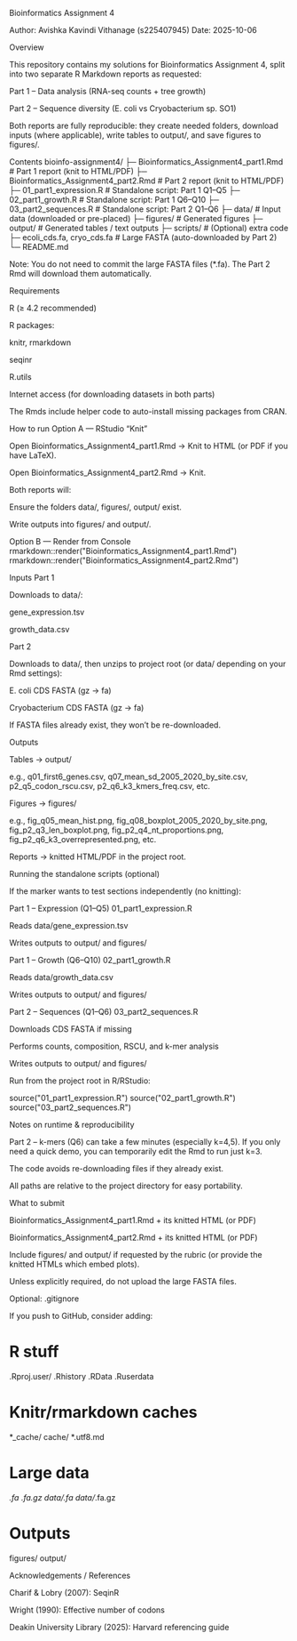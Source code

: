 Bioinformatics Assignment 4

Author: Avishka Kavindi Vithanage (s225407945)
Date: 2025-10-06

Overview

This repository contains my solutions for Bioinformatics Assignment 4, split into two separate R Markdown reports as requested:

Part 1 – Data analysis (RNA-seq counts + tree growth)

Part 2 – Sequence diversity (E. coli vs Cryobacterium sp. SO1)

Both reports are fully reproducible: they create needed folders, download inputs (where applicable), write tables to output/, and save figures to figures/.

Contents
bioinfo-assignment4/
├─ Bioinformatics_Assignment4_part1.Rmd   # Part 1 report (knit to HTML/PDF)
├─ Bioinformatics_Assignment4_part2.Rmd   # Part 2 report (knit to HTML/PDF)
├─ 01_part1_expression.R                  # Standalone script: Part 1 Q1–Q5
├─ 02_part1_growth.R                      # Standalone script: Part 1 Q6–Q10
├─ 03_part2_sequences.R                   # Standalone script: Part 2 Q1–Q6
├─ data/                                  # Input data (downloaded or pre-placed)
├─ figures/                               # Generated figures
├─ output/                                # Generated tables / text outputs
├─ scripts/                               # (Optional) extra code
├─ ecoli_cds.fa, cryo_cds.fa              # Large FASTA (auto-downloaded by Part 2)
└─ README.md


Note: You do not need to commit the large FASTA files (*.fa). The Part 2 Rmd will download them automatically.

Requirements

R (≥ 4.2 recommended)

R packages:

knitr, rmarkdown

seqinr

R.utils

Internet access (for downloading datasets in both parts)

The Rmds include helper code to auto-install missing packages from CRAN.

How to run
Option A — RStudio “Knit”

Open Bioinformatics_Assignment4_part1.Rmd → Knit to HTML (or PDF if you have LaTeX).

Open Bioinformatics_Assignment4_part2.Rmd → Knit.

Both reports will:

Ensure the folders data/, figures/, output/ exist.

Write outputs into figures/ and output/.

Option B — Render from Console
rmarkdown::render("Bioinformatics_Assignment4_part1.Rmd")
rmarkdown::render("Bioinformatics_Assignment4_part2.Rmd")

Inputs
Part 1

Downloads to data/:

gene_expression.tsv

growth_data.csv

Part 2

Downloads to data/, then unzips to project root (or data/ depending on your Rmd settings):

E. coli CDS FASTA (gz → fa)

Cryobacterium CDS FASTA (gz → fa)

If FASTA files already exist, they won’t be re-downloaded.

Outputs

Tables → output/

e.g., q01_first6_genes.csv, q07_mean_sd_2005_2020_by_site.csv,
p2_q5_codon_rscu.csv, p2_q6_k3_kmers_freq.csv, etc.

Figures → figures/

e.g., fig_q05_mean_hist.png, fig_q08_boxplot_2005_2020_by_site.png,
fig_p2_q3_len_boxplot.png, fig_p2_q4_nt_proportions.png,
fig_p2_q6_k3_overrepresented.png, etc.

Reports → knitted HTML/PDF in the project root.

Running the standalone scripts (optional)

If the marker wants to test sections independently (no knitting):

Part 1 – Expression (Q1–Q5)
01_part1_expression.R

Reads data/gene_expression.tsv

Writes outputs to output/ and figures/

Part 1 – Growth (Q6–Q10)
02_part1_growth.R

Reads data/growth_data.csv

Writes outputs to output/ and figures/

Part 2 – Sequences (Q1–Q6)
03_part2_sequences.R

Downloads CDS FASTA if missing

Performs counts, composition, RSCU, and k-mer analysis

Writes outputs to output/ and figures/

Run from the project root in R/RStudio:

source("01_part1_expression.R")
source("02_part1_growth.R")
source("03_part2_sequences.R")

Notes on runtime & reproducibility

Part 2 – k-mers (Q6) can take a few minutes (especially k=4,5).
If you only need a quick demo, you can temporarily edit the Rmd to run just k=3.

The code avoids re-downloading files if they already exist.

All paths are relative to the project directory for easy portability.

What to submit

Bioinformatics_Assignment4_part1.Rmd + its knitted HTML (or PDF)

Bioinformatics_Assignment4_part2.Rmd + its knitted HTML (or PDF)

Include figures/ and output/ if requested by the rubric (or provide the knitted HTMLs which embed plots).

Unless explicitly required, do not upload the large FASTA files.

Optional: .gitignore

If you push to GitHub, consider adding:

# R stuff
.Rproj.user/
.Rhistory
.RData
.Ruserdata

# Knitr/rmarkdown caches
*_cache/
cache/
*.utf8.md

# Large data
*.fa
*.fa.gz
data/*.fa
data/*.fa.gz

# Outputs
figures/
output/

Acknowledgements / References

Charif & Lobry (2007): SeqinR

Wright (1990): Effective number of codons

Deakin University Library (2025): Harvard referencing guide

